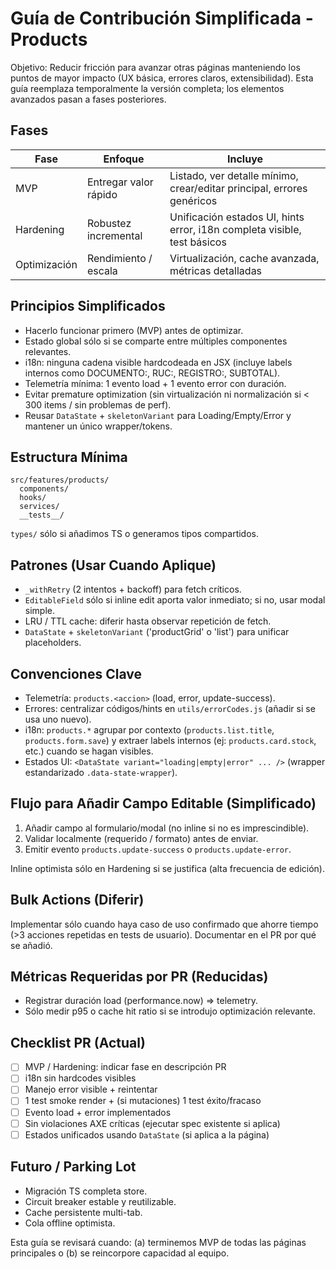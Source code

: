 # Guía de Contribución Simplificada - Products

Objetivo: Reducir fricción para avanzar otras páginas manteniendo los puntos de mayor impacto (UX básica, errores claros, extensibilidad). Esta guía reemplaza temporalmente la versión completa; los elementos avanzados pasan a fases posteriores.

## Fases
| Fase | Enfoque | Incluye |
|------|---------|---------|
| MVP | Entregar valor rápido | Listado, ver detalle mínimo, crear/editar principal, errores genéricos |
| Hardening | Robustez incremental | Unificación estados UI, hints error, i18n completa visible, test básicos |
| Optimización | Rendimiento / escala | Virtualización, cache avanzada, métricas detalladas |

## Principios Simplificados
- Hacerlo funcionar primero (MVP) antes de optimizar.
- Estado global sólo si se comparte entre múltiples componentes relevantes.
- i18n: ninguna cadena visible hardcodeada en JSX (incluye labels internos como DOCUMENTO:, RUC:, REGISTRO:, SUBTOTAL).
- Telemetría mínima: 1 evento load + 1 evento error con duración.
- Evitar premature optimization (sin virtualización ni normalización si < 300 items / sin problemas de perf).
- Reusar `DataState` + `skeletonVariant` para Loading/Empty/Error y mantener un único wrapper/tokens.

## Estructura Mínima
```
src/features/products/
  components/
  hooks/
  services/
  __tests__/
```
`types/` sólo si añadimos TS o generamos tipos compartidos.

## Patrones (Usar Cuando Aplique)
- `_withRetry` (2 intentos + backoff) para fetch críticos.
- `EditableField` sólo si inline edit aporta valor inmediato; si no, usar modal simple.
- LRU / TTL cache: diferir hasta observar repetición de fetch.
 - `DataState` + `skeletonVariant` ('productGrid' o 'list') para unificar placeholders.

## Convenciones Clave
- Telemetría: `products.<accion>` (load, error, update-success).
- Errores: centralizar códigos/hints en `utils/errorCodes.js` (añadir si se usa uno nuevo).
- i18n: `products.*` agrupar por contexto (`products.list.title`, `products.form.save`) y extraer labels internos (ej: `products.card.stock`, etc.) cuando se hagan visibles.
 - Estados UI: `<DataState variant="loading|empty|error" ... />` (wrapper estandarizado `.data-state-wrapper`).

## Flujo para Añadir Campo Editable (Simplificado)
1. Añadir campo al formulario/modal (no inline si no es imprescindible).
2. Validar localmente (requerido / formato) antes de enviar.
3. Emitir evento `products.update-success` o `products.update-error`.

Inline optimista sólo en Hardening si se justifica (alta frecuencia de edición).

## Bulk Actions (Diferir)
Implementar sólo cuando haya caso de uso confirmado que ahorre tiempo (>3 acciones repetidas en tests de usuario). Documentar en el PR por qué se añadió.

## Métricas Requeridas por PR (Reducidas)
- Registrar duración load (performance.now) => telemetry.
- Sólo medir p95 o cache hit ratio si se introdujo optimización relevante.

## Checklist PR (Actual)
- [ ] MVP / Hardening: indicar fase en descripción PR
- [ ] i18n sin hardcodes visibles
- [ ] Manejo error visible + reintentar
- [ ] 1 test smoke render + (si mutaciones) 1 test éxito/fracaso
- [ ] Evento load + error implementados
- [ ] Sin violaciones AXE críticas (ejecutar spec existente si aplica)
 - [ ] Estados unificados usando `DataState` (si aplica a la página)

## Futuro / Parking Lot
- Migración TS completa store.
- Circuit breaker estable y reutilizable.
- Cache persistente multi-tab.
- Cola offline optimista.

Esta guía se revisará cuando: (a) terminemos MVP de todas las páginas principales o (b) se reincorpore capacidad al equipo.

